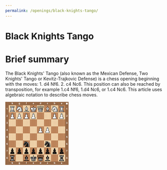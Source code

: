 ```yaml
---
permalink: /openings/black-knights-tango/
---
```

Black Knights Tango
===================

# Brief summary


The Black Knights' Tango (also known as the Mexican Defense, Two Knights' Tango or Kevitz-Trajkovic Defense) is a chess opening beginning with the moves: 1. d4 Nf6. 2. c4 Nc6. This position can also be reached by transposition, for example 1.c4 Nf6, 1.d4 Nc6, or 1.c4 Nc6. This article uses algebraic notation to describe chess moves.

<img src="/img/Black Knights Tango.jpg" width="200"/>
